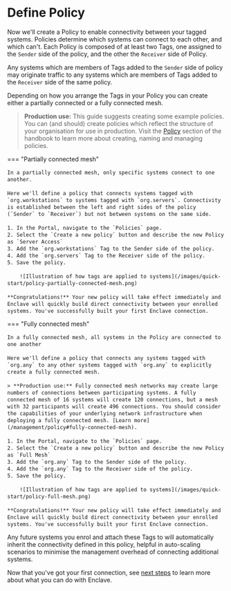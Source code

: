 # Define Policy

Now we'll create a Policy to enable connectivity between your tagged systems. Policies determine which systems can connect to each other, and which can't. Each Policy is composed of at least two Tags, one assigned to the `Sender` side of the policy, and the other the `Receiver` side of Policy.

Any systems which are members of Tags added to the `Sender` side of policy may originate traffic to any systems which are members of Tags added to the `Receiver` side of the same policy.

Depending on how you arrange the Tags in your Policy you can create either a partially connected or a fully connected mesh.

> **Production use:** This guide suggests creating some example policies. You can (and should) create policies which reflect the structure of your organisation for use in production. Visit the [Policy](/management/policy#naming) section of the handbook to learn more about creating, naming and managing policies.

=== "Partially connected mesh"

    In a partially connected mesh, only specific systems connect to one another.

    Here we'll define a policy that connects systems tagged with `org.workstations` to systems tagged with `org.servers`. Connectivity is established between the left and right sides of the policy (`Sender` to `Receiver`) but not between systems on the same side.

    1. In the Portal, navigate to the `Policies` page.
    2. Select the `Create a new policy` button and describe the new Policy as `Server Access`
    3. Add the `org.workstations` Tag to the Sender side of the policy.
    4. Add the `org.servers` Tag to the Receiver side of the policy.
    5. Save the policy.
    
        ![Illustration of how tags are applied to systems](/images/quick-start/policy-partially-connected-mesh.png)

    **Congratulations!** Your new policy will take effect immediately and Enclave will quickly build direct connectivity between your enrolled systems. You've successfully built your first Enclave connection.

=== "Fully connected mesh"

    In a fully connected mesh, all systems in the Policy are connected to one another

    Here we'll define a policy that connects any systems tagged with `org.any` to any other systems tagged with `org.any` to explicitly create a fully connected mesh.

    > **Production use:** Fully connected mesh networks may create large numbers of connections between participating systems. A fully connected mesh of 16 systems will create 120 connections, but a mesh with 32 participants will create 496 connections. You should consider the capabilities of your underlying network infrastructure when deploying a fully connected mesh. [Learn more](/management/policy#fully-connected-mesh).
    
    1. In the Portal, navigate to the `Policies` page.
    2. Select the `Create a new policy` button and describe the new Policy as `Full Mesh`
    3. Add the `org.any` Tag to the Sender side of the policy.
    4. Add the `org.any` Tag to the Receiver side of the policy.
    5. Save the policy.

        ![Illustration of how tags are applied to systems](/images/quick-start/policy-full-mesh.png)

    **Congratulations!** Your new policy will take effect immediately and Enclave will quickly build direct connectivity between your enrolled systems. You've successfully built your first Enclave connection.

Any future systems you enrol and attach these Tags to will automatically inherit the connectivity defined in this policy, helpful in auto-scaling scenarios to minimise the management overhead of connecting additional systems.

Now that you've got your first connection, see [next steps](/getting-started/next-steps) to learn more about what you can do with Enclave.